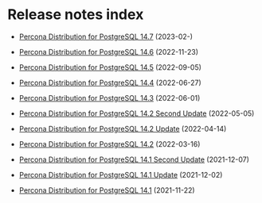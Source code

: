 # Release notes index

* [Percona Distribution for PostgreSQL 14.7](release-notes-v14.7.md) (2023-02-)

* [Percona Distribution for PostgreSQL 14.6](release-notes-v14.6.md) (2022-11-23)

* [Percona Distribution for PostgreSQL 14.5](release-notes-v14.5.md) (2022-09-05)

* [Percona Distribution for PostgreSQL 14.4](release-notes-v14.4.md) (2022-06-27)

* [Percona Distribution for PostgreSQL 14.3](release-notes-v14.3.md) (2022-06-01)

* [Percona Distribution for PostgreSQL 14.2 Second Update](release-notes-v14.2.upd2.md) (2022-05-05)

* [Percona Distribution for PostgreSQL 14.2 Update](release-notes-v14.2.upd.md) (2022-04-14)

* [Percona Distribution for PostgreSQL 14.2](release-notes-v14.2.md) (2022-03-16)

* [Percona Distribution for PostgreSQL 14.1 Second Update](release-notes-v14.1.upd2.md) (2021-12-07)

* [Percona Distribution for PostgreSQL 14.1 Update](release-notes-v14.1.upd.md) (2021-12-02)

* [Percona Distribution for PostgreSQL 14.1](release-notes-v14.1.md) (2021-11-22)